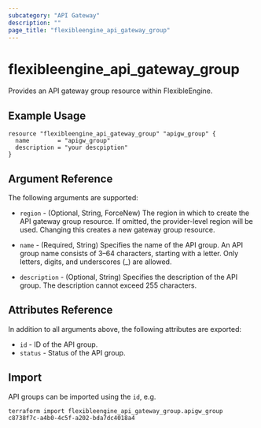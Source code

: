 ```yaml
---
subcategory: "API Gateway"
description: ""
page_title: "flexibleengine_api_gateway_group"
---
```


# flexibleengine_api_gateway_group

Provides an API gateway group resource within FlexibleEngine.

## Example Usage

```hcl
resource "flexibleengine_api_gateway_group" "apigw_group" {
  name        = "apigw_group"
  description = "your descpiption"
}
```

## Argument Reference

The following arguments are supported:

* `region` - (Optional, String, ForceNew) The region in which to create the API gateway group resource. If omitted, the
  provider-level region will be used. Changing this creates a new gateway group resource.

* `name` - (Required, String) Specifies the name of the API group. An API group name consists of 3–64 characters,
  starting with a letter. Only letters, digits, and underscores (_) are allowed.

* `description` - (Optional, String) Specifies the description of the API group. The description cannot exceed 255
  characters.

## Attributes Reference

In addition to all arguments above, the following attributes are exported:

* `id` - ID of the API group.
* `status` - Status of the API group.

## Import

API groups can be imported using the `id`, e.g.

```shell
terraform import flexibleengine_api_gateway_group.apigw_group c8738f7c-a4b0-4c5f-a202-bda7dc4018a4
```
